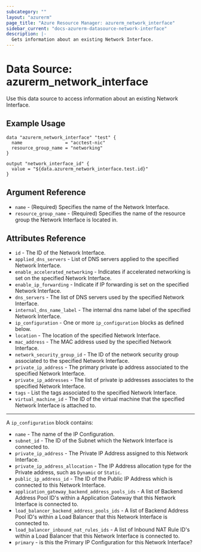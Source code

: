 ```yaml
---
subcategory: ""
layout: "azurerm"
page_title: "Azure Resource Manager: azurerm_network_interface"
sidebar_current: "docs-azurerm-datasource-network-interface"
description: |-
  Gets information about an existing Network Interface.
---
```


# Data Source: azurerm_network_interface

Use this data source to access information about an existing Network Interface.

## Example Usage

```hcl
data "azurerm_network_interface" "test" {
  name                = "acctest-nic"
  resource_group_name = "networking"
}

output "network_interface_id" {
  value = "${data.azurerm_network_interface.test.id}"
}
```

## Argument Reference


* `name` - (Required) Specifies the name of the Network Interface.
* `resource_group_name` - (Required) Specifies the name of the resource group the Network Interface is located in.

## Attributes Reference

* `id` - The ID of the Network Interface.
* `applied_dns_servers` - List of DNS servers applied to the specified Network Interface.
* `enable_accelerated_networking` - Indicates if accelerated networking is set on the specified Network Interface.
* `enable_ip_forwarding` - Indicate if IP forwarding is set on the specified Network Interface.
* `dns_servers` - The list of DNS servers used by the specified Network Interface.
* `internal_dns_name_label` - The internal dns name label of the specified Network Interface.
* `ip_configuration` - One or more `ip_configuration` blocks as defined below.
* `location` - The location of the specified Network Interface.
* `mac_address` - The MAC address used by the specified Network Interface.
* `network_security_group_id` - The ID of the network security group associated to the specified Network Interface.
* `private_ip_address` - The primary private ip address associated to the specified Network Interface.
* `private_ip_addresses` - The list of private ip addresses associates to the specified Network Interface.
* `tags` - List the tags associated to the specified Network Interface.
* `virtual_machine_id` - The ID of the virtual machine that the specified Network Interface is attached to.

---

A `ip_configuration` block contains:

* `name` - The name of the IP Configuration.
* `subnet_id` - The ID of the Subnet which the Network Interface is connected to.
* `private_ip_address` - The Private IP Address assigned to this Network Interface.
* `private_ip_address_allocation` - The IP Address allocation type for the Private address, such as `Dynamic` or `Static`.
* `public_ip_address_id` - The ID of the Public IP Address which is connected to this Network Interface.
* `application_gateway_backend_address_pools_ids` - A list of Backend Address Pool ID's within a Application Gateway that this Network Interface is connected to.
* `load_balancer_backend_address_pools_ids` - A list of Backend Address Pool ID's within a Load Balancer that this Network Interface is connected to.
* `load_balancer_inbound_nat_rules_ids` - A list of Inbound NAT Rule ID's within a Load Balancer that this Network Interface is connected to.
* `primary` - is this the Primary IP Configuration for this Network Interface?

